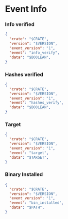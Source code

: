 # Event Info

### Info verified

```json
{
  "crate": "$CRATE",
  "version": "$VERSION",
  "event_version": "1",
  "event": "info_verify",
  "data": "$BOOLEAN",
}
```

### Hashes verified

```json
{
  "crate": "$CRATE",
  "version": "$VERSION",
  "event_version": "1",
  "event": "hashes_verify",
  "data": "$BOOLEAN",
}
```

### Target

```json
{
  "crate": "$CRATE",
  "version": "$VERSION",
  "event_version": "1",
  "event": "target",
  "data": "$TARGET",
}
```

### Binary Installed

```json
{
  "crate": "$CRATE",
  "version": "$VERSION",
  "event_version": "1",
  "event": "bin_installed",
  "data": "$PATH",
}
```
